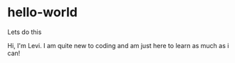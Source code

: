 # hello-world
Lets do this

Hi, I'm Levi. I am quite new to coding and am just here to learn as much as i can!
